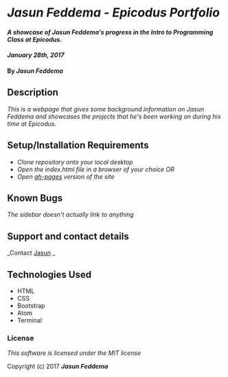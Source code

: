 # _Jasun Feddema - Epicodus Portfolio_

#### _A showcase of Jasun Feddema's progress in the Intro to Programming Class at Epicodus._
#### _January 28th, 2017_

#### By _**Jasun Feddema**_

## Description

_This is a webpage that gives some background information on Jasun Feddema and showcases the projects that he's been working on during his time at Epicodus._

## Setup/Installation Requirements

* _Clone repository onto your local desktop_
* _Open the index.html file in a browser of your choice_
 _OR_
* _Open [gh-pages](https://jaybojaybojaybo.github.io/portfolio/) version of the site_

## Known Bugs

_The sidebar doesn't actually link to anything_

## Support and contact details

_Contact [Jasun](jasun.feddema@gmail.com) _

## Technologies Used

* HTML
* CSS
* Bootstrap
* Atom
* Terminal

### License

*This software is licensed under the MIT license*

Copyright (c) 2017 **_Jasun Feddema_**